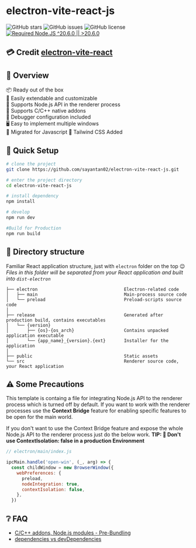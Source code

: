 # electron-vite-react-js

![GitHub stars](https://img.shields.io/github/stars/sayantan02/electron-vite-react-js?color=fa6470)
![GitHub issues](https://img.shields.io/github/issues/sayantan02/electron-vite-react-js?color=d8b22d)
![GitHub license](https://img.shields.io/github/license/sayantan02/electron-vite-react-js)
[![Required Node.JS ^20.6.0 || >20.6.0](https://img.shields.io/static/v1?label=node&message=20.6.0%20||%20%3E20.6.0&logo=node.js&color=3f893e)](https://nodejs.org/about/releases)

## 💳 Credit [electron-vite-react](https://github.com/electron-vite/electron-vite-react)

## 👀 Overview

📦 Ready out of the box  
🌱 Easily extendable and customizable  
💪 Supports Node.js API in the renderer process  
🔩 Supports C/C++ native addons  
🐞 Debugger configuration included  
🖥 Easy to implement multiple windows  
🧊 Migrated for Javascript
🧬 Tailwind CSS Added

## 🛫 Quick Setup

```sh
# clone the project
git clone https://github.com/sayantan02/electron-vite-react-js.git

# enter the project directory
cd electron-vite-react-js

# install dependency
npm install

# develop
npm run dev

#Build for Production
npm run build
```

## 📂 Directory structure

Familiar React application structure, just with `electron` folder on the top :wink:  
*Files in this folder will be separated from your React application and built into `dist-electron`*  

```tree
├── electron                                 Electron-related code
│   ├── main                                 Main-process source code
│   └── preload                              Preload-scripts source code
│
├── release                                  Generated after production build, contains executables
│   └── {version}
│       ├── {os}-{os_arch}                   Contains unpacked application executable
│       └── {app_name}_{version}.{ext}       Installer for the application
│
├── public                                   Static assets
└── src                                      Renderer source code, your React application
```


## ⚠️ Some Precautions

This template is containg a file for integrating Node.js API to the renderer process which is turned off by default. If you want to work with the renderer processes use the **Context Bridge** feature for enabling specific features to be open for the main world.

If you don't want to use the Context Bridge feature and expose the whole Node.js API to the renderer process just do the below work. **TIP: 🚨 Don't use ContextIsolation: false in a production Environment**
```js
// electron/main/index.js

ipcMain.handle('open-win', (_, arg) => {
  const childWindow = new BrowserWindow({
    webPreferences: {
      preload,
      nodeIntegration: true,
      contextIsolation: false,
    },
  })
```

## ❔ FAQ

- [C/C++ addons, Node.js modules - Pre-Bundling](https://github.com/electron-vite/vite-plugin-electron-renderer#dependency-pre-bundling)
- [dependencies vs devDependencies](https://github.com/electron-vite/vite-plugin-electron-renderer#dependencies-vs-devdependencies)
